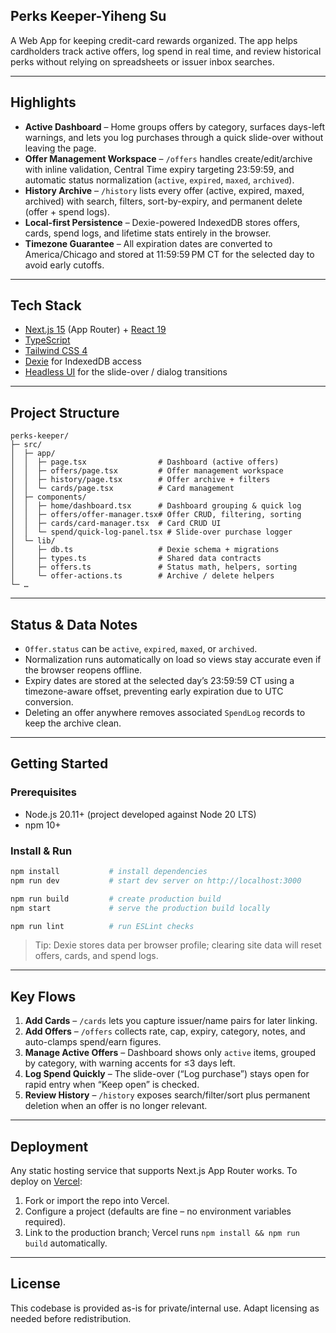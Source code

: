 ## Perks Keeper-Yiheng Su

A Web App for keeping credit-card rewards organized. The app helps cardholders track active offers, log spend in real time, and review historical perks without relying on spreadsheets or issuer inbox searches.

---

## Highlights

- **Active Dashboard** – Home groups offers by category, surfaces days-left warnings, and lets you log purchases through a quick slide-over without leaving the page.
- **Offer Management Workspace** – `/offers` handles create/edit/archive with inline validation, Central Time expiry targeting 23:59:59, and automatic status normalization (`active`, `expired`, `maxed`, `archived`).
- **History Archive** – `/history` lists every offer (active, expired, maxed, archived) with search, filters, sort-by-expiry, and permanent delete (offer + spend logs).
- **Local-first Persistence** – Dexie-powered IndexedDB stores offers, cards, spend logs, and lifetime stats entirely in the browser.
- **Timezone Guarantee** – All expiration dates are converted to America/Chicago and stored at 11:59:59 PM CT for the selected day to avoid early cutoffs.

---

## Tech Stack

- [Next.js 15](https://nextjs.org) (App Router) + [React 19](https://react.dev)
- [TypeScript](https://www.typescriptlang.org/)
- [Tailwind CSS 4](https://tailwindcss.com/)
- [Dexie](https://dexie.org/) for IndexedDB access
- [Headless UI](https://headlessui.com/) for the slide-over / dialog transitions

---

## Project Structure

```
perks-keeper/
├─ src/
│  ├─ app/
│  │  ├─ page.tsx                # Dashboard (active offers)
│  │  ├─ offers/page.tsx         # Offer management workspace
│  │  ├─ history/page.tsx        # Offer archive + filters
│  │  └─ cards/page.tsx          # Card management
│  ├─ components/
│  │  ├─ home/dashboard.tsx      # Dashboard grouping & quick log
│  │  ├─ offers/offer-manager.tsx# Offer CRUD, filtering, sorting
│  │  ├─ cards/card-manager.tsx  # Card CRUD UI
│  │  └─ spend/quick-log-panel.tsx # Slide-over purchase logger
│  └─ lib/
│     ├─ db.ts                   # Dexie schema + migrations
│     ├─ types.ts                # Shared data contracts
│     ├─ offers.ts               # Status math, helpers, sorting
│     └─ offer-actions.ts        # Archive / delete helpers
└─ …
```

---

## Status & Data Notes

- `Offer.status` can be `active`, `expired`, `maxed`, or `archived`.
- Normalization runs automatically on load so views stay accurate even if the browser reopens offline.
- Expiry dates are stored at the selected day’s 23:59:59 CT using a timezone-aware offset, preventing early expiration due to UTC conversion.
- Deleting an offer anywhere removes associated `SpendLog` records to keep the archive clean.

---

## Getting Started

### Prerequisites

- Node.js 20.11+ (project developed against Node 20 LTS)
- npm 10+

### Install & Run

```bash
npm install           # install dependencies
npm run dev           # start dev server on http://localhost:3000

npm run build         # create production build
npm start             # serve the production build locally

npm run lint          # run ESLint checks
```

> Tip: Dexie stores data per browser profile; clearing site data will reset offers, cards, and spend logs.

---

## Key Flows

1. **Add Cards** – `/cards` lets you capture issuer/name pairs for later linking.
2. **Add Offers** – `/offers` collects rate, cap, expiry, category, notes, and auto-clamps spend/earn figures.
3. **Manage Active Offers** – Dashboard shows only `active` items, grouped by category, with warning accents for ≤3 days left.
4. **Log Spend Quickly** – The slide-over (“Log purchase”) stays open for rapid entry when “Keep open” is checked.
5. **Review History** – `/history` exposes search/filter/sort plus permanent deletion when an offer is no longer relevant.

---

## Deployment

Any static hosting service that supports Next.js App Router works. To deploy on [Vercel](https://vercel.com/):

1. Fork or import the repo into Vercel.
2. Configure a project (defaults are fine – no environment variables required).
3. Link to the production branch; Vercel runs `npm install && npm run build` automatically.

---

## License

This codebase is provided as-is for private/internal use. Adapt licensing as needed before redistribution.
